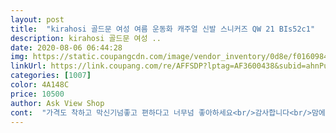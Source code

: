 ```yaml
---
layout: post 
title:  "kirahosi 골드문 여성 여름 운동화 캐주얼 신발 스니커즈 QW 21 BIs52c1" 
description: kirahosi 골드문 여성 ..
date: 2020-08-06 06:44:28 
img: https://static.coupangcdn.com/image/vendor_inventory/0d8e/f016098466c93befb217cd689a676557ffc8fb33688dcfd1ca3caba64dac.png 
linkUrl: https://link.coupang.com/re/AFFSDP?lptag=AF3600438&subid=ahnPublicAsk&pageKey=238480082&itemId=756236531&vendorItemId=71096559100&traceid=V0-113-a9f6fbad00011048 
categories: [1007] 
color: 4A148C 
price: 10500 
author: Ask View Shop 
cont:  "가격도 착하고 막신기넘좋고 편하다고 너무넘 좋아하세요<br/>감사합니다<br/>맘에 드나봐요 ㅎ<br/>발등이높고 볼이 넓은아이여서 왠만한 신발은 아파하는데 이건 신어보더니 편하고 이쁘다고<br/>비싼 신발  메이커만 고집할필요는 없을듯 해요<br/>신발 꺼낼때는 약간 무거운 감이 있는데 신으니 무거움은 느껴지지 않아.<br/> 밑창이 미끄러지지 않도록 고무창 같은 재질이라 들었을때 약간 무거운 감을 느끼는거 같아요<br/>애가 신발을 좀 험하게 신기도 해서<br/>이만한 가격에 참 괜찮아요<br/>학원갈때 신을꺼라며 바로신고 가네요<br/>한철막신기에도 좋을것 같아요<br/>화이트 색상을 저번에 샀었는데 엄마가 너무 좋아하며 너무 아끼시길래  부담 없이 신으시라고 블랙으로 구매했습니다<br/>" 
---
```

